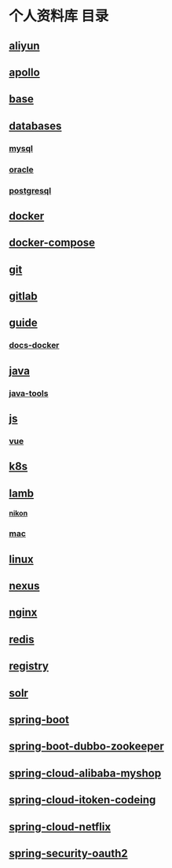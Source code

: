 # 个人资料库 目录
## [aliyun](/zh/aliyun)
## [apollo](/zh/apollo)
## [base](/zh/base)
## [databases](/zh/databases)

### [mysql](/zh/databases/mysql)
### [oracle](/zh/databases/oracle)
### [postgresql](/zh/databases/postgresql)

## [docker](/zh/docker)
## [docker-compose](/zh/docker-compose)
## [git](/zh/git)
## [gitlab](/zh/gitlab)
## [guide](/zh/guide)

### [docs-docker](/zh/guide/docs-docker)

## [java](/zh/java)
### [java-tools](/zh/java/tools)
## [js](/zh/js)

### [vue](/zh/js/vue)

## [k8s](/zh/k8s)
## [lamb](/zh/lamb)

#### [nikon](/zh/lamb/camera/nikon/)

### [mac](/zh/lamb/mac/)

## [linux](/zh/linux)
## [nexus](/zh/nexus)
## [nginx](/zh/nginx)
## [redis](/zh/redis)
## [registry](/zh/registry)
## [solr](/zh/solr)
## [spring-boot](/zh/spring-boot)
## [spring-boot-dubbo-zookeeper](/zh/spring-boot-dubbo-zookeeper)
## [spring-cloud-alibaba-myshop](/zh/spring-cloud-alibaba-myshop)
## [spring-cloud-itoken-codeing](/zh/spring-cloud-itoken-codeing)
## [spring-cloud-netflix](/zh/spring-cloud-netflix)
## [spring-security-oauth2		](/zh/spring-security-oauth2)